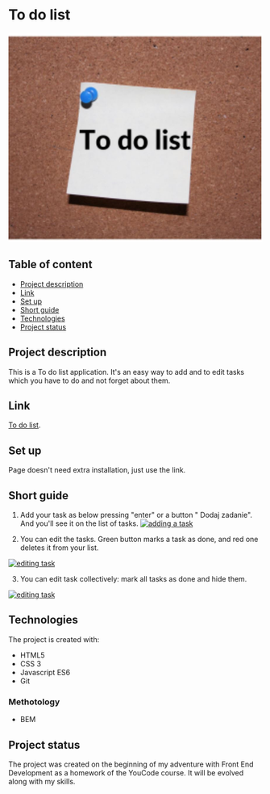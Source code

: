 # To do list

![view image](https://raw.githubusercontent.com/nataliyasoyko/toDoList/master/images/share.JPG)


## Table of content
* [Project description](#project-description)
* [Link](#link)
* [Set up](#set-up)
* [Short guide](#short-guide)
* [Technologies](#technologies)
* [Project status](#project-status)

## Project description

This is a To do list application. It's an easy way to add and to edit tasks which you have to do and not forget about them.

## Link
[To do list](https://nataliyasoyko.github.io/toDoList/).

## Set up
Page doesn't need extra installation, just use the link.

## Short guide

1. Add your task as below pressing "enter" or a button " Dodaj zadanie". And you'll see it on the list of tasks.
[![adding a task](https://i.gyazo.com/c13698406234b72d74e92765b47bead7.gif)](https://gyazo.com/c13698406234b72d74e92765b47bead7)

2. You can edit the tasks. Green button marks a task as done, and red one deletes it from your list.

[![editing task](https://i.gyazo.com/301538de4989b0983fd2e985ce25255f.gif)](https://gyazo.com/301538de4989b0983fd2e985ce25255f)

3. You can edit task collectively: mark all tasks as done and hide them.

[![editing task](https://i.gyazo.com/024e728b9c630af32ac0ca698e1a9587.gif)](https://gyazo.com/024e728b9c630af32ac0ca698e1a9587)

## Technologies
The project is created with:

- HTML5
- CSS 3
- Javascript ES6
- Git

### Methotology

- BEM

## Project status
The project was created on the beginning of my adventure with Front End Development as a homework of the YouCode course.
It will be evolved along with my skills.